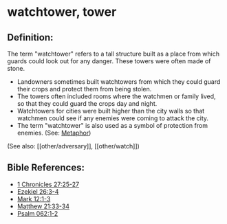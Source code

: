 # watchtower, tower #

## Definition: ##

The term "watchtower" refers to a tall structure built as a place from which guards could look out for any danger. These towers were often made of stone.

* Landowners sometimes built watchtowers from which they could guard their crops and protect them from being stolen.
* The towers often included rooms where the watchmen or family lived, so that they could guard the crops day and night.
* Watchtowers for cities were built higher than the city walls so that watchmen could see if any enemies were coming to attack the city.
* The term "watchtower" is also used as a symbol of protection from enemies. (See: [Metaphor](en/ta-vol1/translate/man/figs-metaphor))

(See also: [[other/adversary]], [[other/watch]])

## Bible References: ##

* [1 Chronicles 27:25-27](en/tn/1ch/help/27/25)
* [Ezekiel 26:3-4](en/tn/ezk/help/26/03)
* [Mark 12:1-3](en/tn/mrk/help/12/01)
* [Matthew 21:33-34](en/tn/mat/help/21/33)
* [Psalm 062:1-2](en/tn/psa/help/62/01)